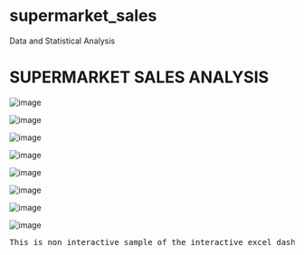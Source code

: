 # supermarket_sales
Data and Statistical Analysis 
<h1>SUPERMARKET SALES ANALYSIS</h1>

![image](https://github.com/pooja614/supermarket_sales/assets/69869583/a1a5aabb-7ac7-4a5b-825e-21026e23b68d)

![image](https://github.com/pooja614/supermarket_sales/assets/69869583/383f8196-d908-40ae-82c3-a8a2ee0c00b0)

![image](https://github.com/pooja614/supermarket_sales/assets/69869583/34a35fc6-dc40-4c6b-b8c8-986b3c2bf364)

![image](https://github.com/pooja614/supermarket_sales/assets/69869583/bbb4af8d-cf50-4ac9-8201-73917820b951)


![image](https://github.com/pooja614/supermarket_sales/assets/69869583/f81c3ca6-b9b9-4991-881a-0cb362f8beb4)

![image](https://github.com/pooja614/supermarket_sales/assets/69869583/e83a93f4-4d65-4170-858b-901fc3fb5c30)


![image](https://github.com/pooja614/supermarket_sales/assets/69869583/c1252bd6-1bc5-4c81-9fc3-709a86341569) 

![image](https://github.com/pooja614/supermarket_sales/assets/69869583/de04c24e-ebc7-437c-89bc-86233dcc7391)

<pre>This is non interactive sample of the interactive excel dashboard of the project</pre>
